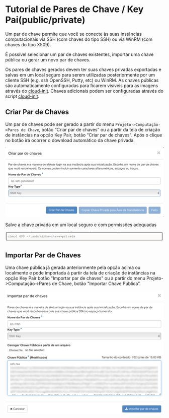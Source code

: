 # Tutorial de Pares de Chave / Key Pai(public/private)

Um par de chave permite que você se conecte às suas instâncias computacionais via SSH
(com chaves do tipo SSH) ou via WinRM (com chaves do tipo X509).

É possível selecionar um par de chaves existentes, importar uma chave pública ou gerar um
novo par de chaves.

Os pares de chaves gerados devem ter suas chaves privadas exportadas e salvas em um
local seguro para serem utilizadas posteriormente por um cliente SSH (e.g. ssh OpenSSH,
Putty, etc) ou WinRM. As chaves públicas são automaticamente configuradas para ficarem
visíveis para as imagens através do [cloud-init](https://cloudinit.readthedocs.io/en/latest/). Chaves adicionais podem ser configuradas
através do script [cloud-init](https://cloudinit.readthedocs.io/en/latest/).

## Criar Par de Chaves

Um par de chaves pode ser gerado a partir do menu `Projeto->Computação->Pares de
Chave`, botão “Criar par de chaves” ou a partir da tela de criação de instâncias na opção
Key Pair, botão “Criar par de chaves". Após o clique no botão irá ocorrer o download
automático da chave privada.

![ciar](./one-cloud-asset/tutorial-de-pares-chaves-asset/ciar-par-de.PNG)

Salve a chave privada em um local seguro e com permissões adequadas

![chmod](./one-cloud-asset/tutorial-de-pares-chaves-asset/chmod.PNG)

## Importar Par de Chaves

Uma chave pública já gerada anteriormente pela opção acima ou localmente e pode
importada à partir da tela de criação de instâncias na opção Key Pair botão "Importar par de
chaves" ou à partir do menu Projeto->Computação->Pares de Chave, botão "Importar
Chave Pública”.

![importar](./one-cloud-asset/tutorial-de-pares-chaves-asset/importar-par-de-chaves.PNG)
